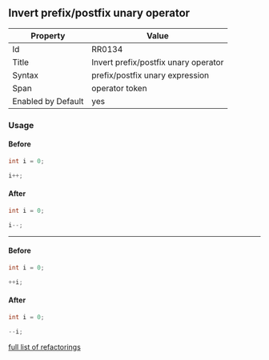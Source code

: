 ## Invert prefix/postfix unary operator

Property | Value
--- | ---
Id|RR0134
Title|Invert prefix/postfix unary operator
Syntax|prefix/postfix unary expression
Span|operator token
Enabled by Default|yes

### Usage

#### Before

```csharp
int i = 0;

i++;
```

#### After

```csharp
int i = 0;

i--;
```
_____
#### Before

```csharp
int i = 0;

++i;
```

#### After

```csharp
int i = 0;

--i;
```

[full list of refactorings](Refactorings.md)